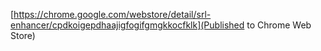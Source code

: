 [https://chrome.google.com/webstore/detail/srl-enhancer/cpdkoigepdhaajigfogifgmgkkocfklk](Published to Chrome Web Store)
